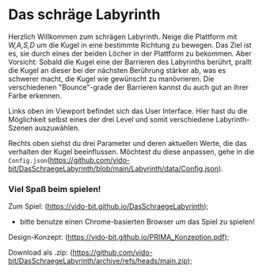 # Das schräge Labyrinth 

Herzlich Willkommen zum schrägen Labyrinth.
Neige die Plattform mit _W,A,S,D_ um die Kugel in eine bestimmte Richtung zu bewegen. Das Ziel ist es, sie durch eines der beiden Löcher in der Plattform zu bekommen. Aber Vorsicht: Sobald die Kugel eine der Barrieren des Labyrinths berührt, prallt die Kugel an dieser bei der nächsten Berührung stärker ab, was es schwerer macht, die Kugel wie gewünscht zu manövrieren. Die verschiedenen "Bounce"-grade der Barrieren kannst du auch gut an ihrer Farbe erkennen.

Links oben im Viewport befindet sich das User Interface. Hier hast du die Möglichkeit selbst eines der drei Level und somit verschiedene Labyrinth-Szenen auszuwählen.

Rechts oben siehst du drei Parameter und deren aktuellen Werte, die das verhalten der Kugel beeinflussen. Möchtest du diese anpassen, gehe in die `Config.json`(https://github.com/vido-bit/DasSchraegeLabyrinth/blob/main/Labyrinth/data/Config.json).

### Viel Spaß beim spielen!



Zum Spiel: (https://vido-bit.github.io/DasSchraegeLabyrinth);
- bitte benutze einen Chrome-basierten Browser um das Spiel zu spielen!


Design-Konzept: (https://vido-bit.github.io/PRIMA_Konzeption.pdf);

Download als .zip: (https://github.com/vido-bit/DasSchraegeLabyrinth/archive/refs/heads/main.zip);


